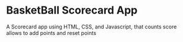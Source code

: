 # BasketBall Scorecard App
A Scorecard app using HTML, CSS, and Javascript, that counts score allows to add points and reset points


